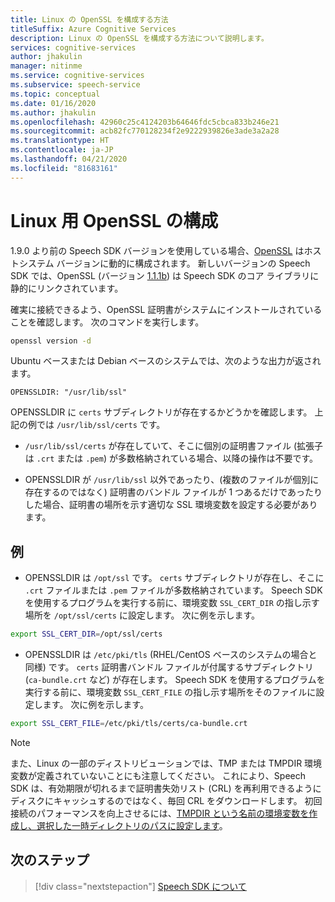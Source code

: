 ```yaml
---
title: Linux の OpenSSL を構成する方法
titleSuffix: Azure Cognitive Services
description: Linux の OpenSSL を構成する方法について説明します。
services: cognitive-services
author: jhakulin
manager: nitinme
ms.service: cognitive-services
ms.subservice: speech-service
ms.topic: conceptual
ms.date: 01/16/2020
ms.author: jhakulin
ms.openlocfilehash: 42960c25c4124203b64646fdc5cbca833b246e21
ms.sourcegitcommit: acb82fc770128234f2e9222939826e3ade3a2a28
ms.translationtype: HT
ms.contentlocale: ja-JP
ms.lasthandoff: 04/21/2020
ms.locfileid: "81683161"
---
```

# <a name="configure-openssl-for-linux"></a>Linux 用 OpenSSL の構成

1\.9.0 より前の Speech SDK バージョンを使用している場合、[OpenSSL](https://www.openssl.org) はホストシステム バージョンに動的に構成されます。 新しいバージョンの Speech SDK では、OpenSSL (バージョン [1.1.1b](https://mta.openssl.org/pipermail/openssl-announce/2019-February/000147.html)) は Speech SDK のコア ライブラリに静的にリンクされています。

確実に接続できるよう、OpenSSL 証明書がシステムにインストールされていることを確認します。 次のコマンドを実行します。
```bash
openssl version -d
```

Ubuntu ベースまたは Debian ベースのシステムでは、次のような出力が返されます。
```
OPENSSLDIR: "/usr/lib/ssl"
```

OPENSSLDIR に `certs` サブディレクトリが存在するかどうかを確認します。 上記の例では `/usr/lib/ssl/certs` です。

* `/usr/lib/ssl/certs` が存在していて、そこに個別の証明書ファイル (拡張子は `.crt` または `.pem`) が多数格納されている場合、以降の操作は不要です。

* OPENSSLDIR が `/usr/lib/ssl` 以外であったり、(複数のファイルが個別に存在するのではなく) 証明書のバンドル ファイルが 1 つあるだけであったりした場合、証明書の場所を示す適切な SSL 環境変数を設定する必要があります。

## <a name="examples"></a>例

- OPENSSLDIR は `/opt/ssl` です。 `certs` サブディレクトリが存在し、そこに `.crt` ファイルまたは `.pem` ファイルが多数格納されています。
Speech SDK を使用するプログラムを実行する前に、環境変数 `SSL_CERT_DIR` の指し示す場所を `/opt/ssl/certs` に設定します。 次に例を示します。
```bash
export SSL_CERT_DIR=/opt/ssl/certs
```

- OPENSSLDIR は `/etc/pki/tls` (RHEL/CentOS ベースのシステムの場合と同様) です。 `certs` 証明書バンドル ファイルが付属するサブディレクトリ (`ca-bundle.crt` など) が存在します。
Speech SDK を使用するプログラムを実行する前に、環境変数 `SSL_CERT_FILE` の指し示す場所をそのファイルに設定します。 次に例を示します。
```bash
export SSL_CERT_FILE=/etc/pki/tls/certs/ca-bundle.crt
```
> [!NOTE]
> また、Linux の一部のディストリビューションでは、TMP または TMPDIR 環境変数が定義されていないことにも注意してください。 これにより、Speech SDK は、有効期限が切れるまで証明書失効リスト (CRL) を再利用できるようにディスクにキャッシュするのではなく、毎回 CRL をダウンロードします。 初回接続のパフォーマンスを向上させるには、[TMPDIR という名前の環境変数を作成し、選択した一時ディレクトリのパスに設定します](https://help.ubuntu.com/community/EnvironmentVariables)。

## <a name="next-steps"></a>次のステップ

> [!div class="nextstepaction"]
> [Speech SDK について](speech-sdk.md)
